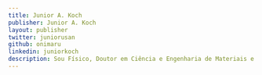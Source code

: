 ```yaml
---
title: Junior A. Koch
publisher: Junior A. Koch
layout: publisher
twitter: juniorusan
github: onimaru
linkedin: juniorkoch
description: Sou Físico, Doutor em Ciência e Engenharia de Materiais e Pós-Doutor em Física, praticamente uma quimera. Fui professor por alguns anos ensinando sobre Física, Cálculo, Programação, Artes Marciais a vida o universo e tudo mais. Hoje trabalho no Elo7 com Ciência de Dados e Machine Learning, nas horas vagas gosto de curtir o Netflix, ir ao cinema, praticar esportes, dar risada com os amigos e ESTUDAAAARRRR. Meu lema é "Tudo é matemática".
---
```

